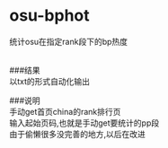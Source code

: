 # osu-bphot
统计osu在指定rank段下的bp热度</br></br>

###结果</br>
以txt的形式自动化输出

###说明</br>
手动get首页china的rank排行页</br>
输入起始页码,也就是手动get要统计的pp段</br>
由于偷懒很多没完善的地方,以后在改进</br>
